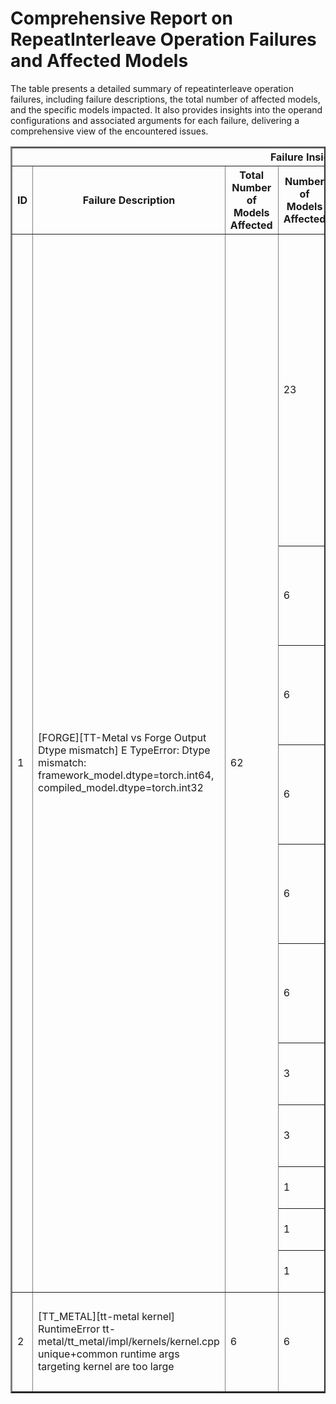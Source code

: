 <h1>Comprehensive Report on RepeatInterleave Operation Failures and Affected Models</h1>
<p>The table presents a detailed summary of repeatinterleave operation failures, including failure descriptions, the total number of affected models, and the specific models impacted. It also provides insights into the operand configurations and associated arguments for each failure, delivering a comprehensive view of the encountered issues.</p>
<table border="2">
	<thead>
		<tr style="text-align: center;">
			<th colspan="5">Failure Insight and Impacted Models</th>
			<th colspan="2">Repeatinterleave Operation Details</th>
		</tr>
		<tr style="text-align: center;">
			<th>ID</th>
			<th>Failure Description</th>
			<th>Total Number of Models Affected</th>
			<th>Number of Models Affected</th>
			<th>Affected Models</th>
			<th>Operands</th>
			<th>Arguments</th>
		</tr>
	</thead>
	<tbody>
		<tr>
			<td rowspan="11">1</td>
			<td rowspan="11">[FORGE][TT-Metal vs Forge Output Dtype mismatch] E                   TypeError: Dtype mismatch: framework_model.dtype=torch.int64, compiled_model.dtype=torch.int32</td>
			<td rowspan="11">62</td>
			<td>23</td>
			<td><ul><li>pt_dpr_facebook_dpr_reader_single_nq_base_qa_hf_reader</li><li>pt_albert_large_v1_mlm_hf</li><li>pt_roberta_xlm_roberta_base_mlm_hf</li><li>pt_albert_xxlarge_v1_token_cls_hf</li><li>pt_bert_dbmdz_bert_large_cased_finetuned_conll03_english_token_cls_hf</li><li>pt_albert_xlarge_v2_mlm_hf</li><li>pt_bert_textattack_bert_base_uncased_sst_2_seq_cls_hf</li><li>pt_albert_xxlarge_v2_mlm_hf</li><li>pt_albert_xxlarge_v2_token_cls_hf</li><li>pt_albert_base_v1_token_cls_hf</li><li>pt_albert_base_v1_mlm_hf</li><li>pt_bert_bert_base_uncased_mlm_hf</li><li>pt_albert_base_v2_token_cls_hf</li><li>pt_albert_large_v2_token_cls_hf</li><li>pt_albert_xlarge_v1_token_cls_hf</li><li>pt_albert_large_v1_token_cls_hf</li><li>pt_albert_large_v2_mlm_hf</li><li>pt_dpr_facebook_dpr_reader_multiset_base_qa_hf_reader</li><li>pt_albert_xlarge_v1_mlm_hf</li><li>pt_albert_base_v2_mlm_hf</li><li>pt_albert_xxlarge_v1_mlm_hf</li><li>pt_roberta_cardiffnlp_twitter_roberta_base_sentiment_seq_cls_hf</li><li>pt_albert_xlarge_v2_token_cls_hf</li></ul></td>
			<td>Operand(type=Activation, shape=(1, 128), dtype=int64)</td>
			<td>repeats : 1<br>dim : 0</td>
		</tr>
		<tr>
			<td>6</td>
			<td><ul><li>pt_opt_facebook_opt_350m_clm_hf</li><li>pt_bart_facebook_bart_large_mnli_seq_cls_hf</li><li>pt_xglm_facebook_xglm_564m_clm_hf</li><li>pt_opt_facebook_opt_1_3b_clm_hf</li><li>pt_opt_facebook_opt_125m_clm_hf</li><li>pt_xglm_facebook_xglm_1_7b_clm_hf</li></ul></td>
			<td>Operand(type=Activation, shape=(1, 1, 1, 256), dtype=int64)</td>
			<td>repeats : 1<br>dim : 0</td>
		</tr>
		<tr>
			<td>6</td>
			<td><ul><li>pt_opt_facebook_opt_350m_clm_hf</li><li>pt_bart_facebook_bart_large_mnli_seq_cls_hf</li><li>pt_xglm_facebook_xglm_564m_clm_hf</li><li>pt_opt_facebook_opt_1_3b_clm_hf</li><li>pt_opt_facebook_opt_125m_clm_hf</li><li>pt_xglm_facebook_xglm_1_7b_clm_hf</li></ul></td>
			<td>Operand(type=Activation, shape=(1, 1, 1, 256), dtype=int64)</td>
			<td>repeats : 1<br>dim : 1</td>
		</tr>
		<tr>
			<td>6</td>
			<td><ul><li>pt_opt_facebook_opt_350m_qa_hf</li><li>pt_opt_facebook_opt_1_3b_seq_cls_hf</li><li>pt_opt_facebook_opt_125m_qa_hf</li><li>pt_opt_facebook_opt_350m_seq_cls_hf</li><li>pt_opt_facebook_opt_1_3b_qa_hf</li><li>pt_opt_facebook_opt_125m_seq_cls_hf</li></ul></td>
			<td>Operand(type=Activation, shape=(1, 1, 1, 32), dtype=int64)</td>
			<td>repeats : 1<br>dim : 0</td>
		</tr>
		<tr>
			<td>6</td>
			<td><ul><li>pt_opt_facebook_opt_350m_qa_hf</li><li>pt_opt_facebook_opt_1_3b_seq_cls_hf</li><li>pt_opt_facebook_opt_125m_qa_hf</li><li>pt_opt_facebook_opt_350m_seq_cls_hf</li><li>pt_opt_facebook_opt_1_3b_qa_hf</li><li>pt_opt_facebook_opt_125m_seq_cls_hf</li></ul></td>
			<td>Operand(type=Activation, shape=(1, 1, 1, 32), dtype=int64)</td>
			<td>repeats : 1<br>dim : 1</td>
		</tr>
		<tr>
			<td>6</td>
			<td><ul><li>pt_opt_facebook_opt_350m_qa_hf</li><li>pt_opt_facebook_opt_1_3b_seq_cls_hf</li><li>pt_opt_facebook_opt_125m_qa_hf</li><li>pt_opt_facebook_opt_350m_seq_cls_hf</li><li>pt_opt_facebook_opt_1_3b_qa_hf</li><li>pt_opt_facebook_opt_125m_seq_cls_hf</li></ul></td>
			<td>Operand(type=Activation, shape=(1, 1, 1, 32), dtype=int64)</td>
			<td>repeats : 32<br>dim : 2</td>
		</tr>
		<tr>
			<td>3</td>
			<td><ul><li>pt_stereo_facebook_musicgen_small_music_generation_hf</li><li>pt_stereo_facebook_musicgen_large_music_generation_hf</li><li>pt_stereo_facebook_musicgen_medium_music_generation_hf</li></ul></td>
			<td>Operand(type=Activation, shape=(2, 1, 1, 13), dtype=int64)</td>
			<td>repeats : 1<br>dim : 1</td>
		</tr>
		<tr>
			<td>3</td>
			<td><ul><li>pt_stereo_facebook_musicgen_small_music_generation_hf</li><li>pt_stereo_facebook_musicgen_large_music_generation_hf</li><li>pt_stereo_facebook_musicgen_medium_music_generation_hf</li></ul></td>
			<td>Operand(type=Activation, shape=(2, 1, 1, 13), dtype=int64)</td>
			<td>repeats : 1<br>dim : 2</td>
		</tr>
		<tr>
			<td>1</td>
			<td><ul><li>pt_clip_openai_clip_vit_base_patch32_text_gen_hf_text</li></ul></td>
			<td>Operand(type=Activation, shape=(2, 1, 1, 7), dtype=int64)</td>
			<td>repeats : 1<br>dim : 1</td>
		</tr>
		<tr>
			<td>1</td>
			<td><ul><li>pt_clip_openai_clip_vit_base_patch32_text_gen_hf_text</li></ul></td>
			<td>Operand(type=Activation, shape=(2, 1, 1, 7), dtype=int64)</td>
			<td>repeats : 7<br>dim : 2</td>
		</tr>
		<tr>
			<td>1</td>
			<td><ul><li>pt_bert_bert_large_cased_whole_word_masking_finetuned_squad_qa_hf</li></ul></td>
			<td>Operand(type=Activation, shape=(1, 384), dtype=int64)</td>
			<td>repeats : 1<br>dim : 0</td>
		</tr>
		<tr>
			<td rowspan="1">2</td>
			<td rowspan="1">[TT_METAL][tt-metal kernel] RuntimeError tt-metal/tt_metal/impl/kernels/kernel.cpp unique+common runtime args targeting kernel are too large</td>
			<td rowspan="1">6</td>
			<td>6</td>
			<td><ul><li>pt_opt_facebook_opt_350m_clm_hf</li><li>pt_bart_facebook_bart_large_mnli_seq_cls_hf</li><li>pt_xglm_facebook_xglm_564m_clm_hf</li><li>pt_opt_facebook_opt_1_3b_clm_hf</li><li>pt_opt_facebook_opt_125m_clm_hf</li><li>pt_xglm_facebook_xglm_1_7b_clm_hf</li></ul></td>
			<td>Operand(type=Activation, shape=(1, 1, 1, 256), dtype=int64)</td>
			<td>repeats : 256<br>dim : 2</td>
		</tr>
	</tbody>
</table>
